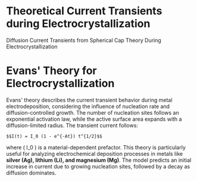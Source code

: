 # Theoretical Current Transients during Electrocrystallization
 Diffusion Current Transients from Spherical Cap Theory During Electrocrystallization

# Evans' Theory for Electrocrystallization

Evans' theory describes the current transient behavior during metal electrodeposition, considering the influence of nucleation rate and diffusion-controlled growth. The number of nucleation sites follows an exponential activation law, while the active surface area expands with a diffusion-limited radius. The transient current follows:

```
$$I(t) = I_0 (1 - e^{-At}) t^{1/2}$$
```

where \( I_0 \) is a material-dependent prefactor. This theory is particularly useful for analyzing electrochemical deposition processes in metals like **silver (Ag), lithium (Li), and magnesium (Mg)**. The model predicts an initial increase in current due to growing nucleation sites, followed by a decay as diffusion dominates.